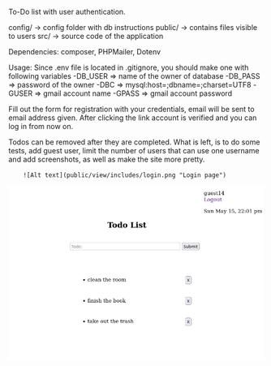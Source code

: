 To-Do list with user authentication.

config/ -> config folder with db instructions
public/ -> contains files visible to users
src/ -> source code of the application

Dependencies: composer, PHPMailer, Dotenv

Usage:
Since .env file is located in .gitignore, you should make one with following variables
  -DB_USER => name of the owner of database
  -DB_PASS => password of the owner
  -DBC => mysql:host=<your hostname>;dbname=<your db name>;charset=UTF8
  -GUSER => gmail account name
  -GPASS => gmail account password

Fill out the form for registration with your credentials, email will be sent to email address given.
After clicking the link account is verified and you can log in from now on.


Todos can be removed after they are completed.
What is left, is to do some tests, add guest user, limit the number of users that can use one username and add screenshots, as well as make the site more pretty.
  
        ![Alt text](public/view/includes/login.png "Login page")
  
 
  ![Alt text](public/view/includes/todo_page.png "Login page")
